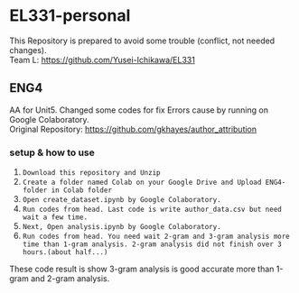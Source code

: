 # EL331-personal
This Repository is prepared to avoid some trouble (conflict, not needed changes).  
Team L: https://github.com/Yusei-Ichikawa/EL331

## ENG4
AA for Unit5. Changed some codes for fix Errors cause by running on Google Colaboratory.   
Original Repository: https://github.com/gkhayes/author_attribution

### setup & how to use
1. `Download this repository and Unzip`
2. `Create a folder named Colab on your Google Drive and Upload ENG4-folder in Colab folder`
3. `Open create_dataset.ipynb by Google Colaboratory.`
4. `Run codes from head. Last code is write author_data.csv but need wait a few time.`
5. `Next, Open analysis.ipynb by Google Colaboratory.`
6. `Run codes from head. You need wait 2-gram and 3-gram analysis more time than 1-gram analysis. 2-gram analysis did not finish over 3 hours.(about half...)`

These code result is show 3-gram analysis is good accurate more than 1-gram and 2-gram analysis.
